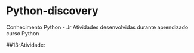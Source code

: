 # Python-discovery
Conhecimento Python - Jr
Atividades desenvolvidas durante aprendizado curso Python

##13-Atividade:
